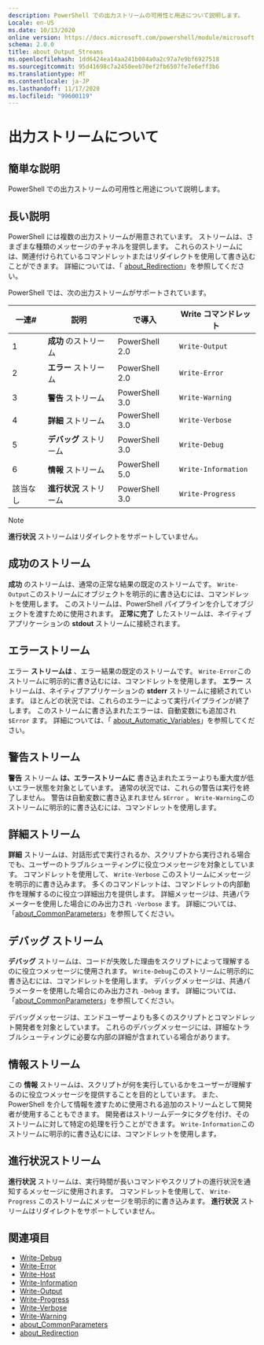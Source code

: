 ```yaml
---
description: PowerShell での出力ストリームの可用性と用途について説明します。
Locale: en-US
ms.date: 10/13/2020
online version: https://docs.microsoft.com/powershell/module/microsoft.powershell.core/about/about_output_streams?view=powershell-7.2&WT.mc_id=ps-gethelp
schema: 2.0.0
title: about_Output_Streams
ms.openlocfilehash: 1dd6424ea14aa241b084a0a2c97a7e9bf6927518
ms.sourcegitcommit: 95d41698c7a2450eeb70ef2fb6507fe7e6eff3b6
ms.translationtype: MT
ms.contentlocale: ja-JP
ms.lasthandoff: 11/17/2020
ms.locfileid: "99600119"
---
```

# <a name="about-output-streams"></a>出力ストリームについて

## <a name="short-description"></a>簡単な説明
PowerShell での出力ストリームの可用性と用途について説明します。

## <a name="long-description"></a>長い説明

PowerShell には複数の出力ストリームが用意されています。 ストリームは、さまざまな種類のメッセージのチャネルを提供します。 これらのストリームには、関連付けられているコマンドレットまたはリダイレクトを使用して書き込むことができます。 詳細については、「 [about_Redirection](about_Redirection.md)」を参照してください。

PowerShell では、次の出力ストリームがサポートされています。

| 一連# |      説明       | で導入  |    Write コマンドレット     |
| -------- | ---------------------- | -------------- | ------------------- |
| 1        | **成功** のストリーム     | PowerShell 2.0 | `Write-Output`      |
| 2        | **エラー** ストリーム       | PowerShell 2.0 | `Write-Error`       |
| 3        | **警告** ストリーム     | PowerShell 3.0 | `Write-Warning`     |
| 4        | **詳細** ストリーム     | PowerShell 3.0 | `Write-Verbose`     |
| 5        | **デバッグ** ストリーム       | PowerShell 3.0 | `Write-Debug`       |
| 6        | **情報** ストリーム | PowerShell 5.0 | `Write-Information` |
| 該当なし      | **進行状況** ストリーム    | PowerShell 3.0 | `Write-Progress`    |

> [!NOTE]
> **進行状況** ストリームはリダイレクトをサポートしていません。

## <a name="success-stream"></a>成功のストリーム

**成功** のストリームは、通常の正常な結果の既定のストリームです。
`Write-Output`このストリームにオブジェクトを明示的に書き込むには、コマンドレットを使用します。 このストリームは、PowerShell パイプラインを介してオブジェクトを渡すために使用されます。 **正常に完了** したストリームは、ネイティブアプリケーションの **stdout** ストリームに接続されます。

## <a name="error-stream"></a>エラーストリーム

エラー **ストリームは** 、エラー結果の既定のストリームです。 `Write-Error`このストリームに明示的に書き込むには、コマンドレットを使用します。 **エラー** ストリームは、ネイティブアプリケーションの **stderr** ストリームに接続されています。 ほとんどの状況では、これらのエラーによって実行パイプラインが終了します。 このストリームに書き込まれたエラーは、自動変数にも追加され `$Error` ます。 詳細については、「 [about_Automatic_Variables](about_Automatic_Variables.md)」を参照してください。

## <a name="warning-stream"></a>警告ストリーム

**警告** ストリーム **は、エラーストリームに** 書き込まれたエラーよりも重大度が低いエラー状態を対象としています。 通常の状況では、これらの警告は実行を終了しません。 警告は自動変数に書き込まれません `$Error` 。 `Write-Warning`このストリームに明示的に書き込むには、コマンドレットを使用します。

## <a name="verbose-stream"></a>詳細ストリーム

**詳細** ストリームは、対話形式で実行されるか、スクリプトから実行される場合でも、ユーザーのトラブルシューティングに役立つメッセージを対象としています。 コマンドレットを使用して、 `Write-Verbose` このストリームにメッセージを明示的に書き込みます。 多くのコマンドレットは、コマンドレットの内部動作を理解するのに役立つ詳細出力を提供します。 詳細メッセージは、共通パラメーターを使用した場合にのみ出力され `-Verbose` ます。 詳細については、「[about_CommonParameters](about_CommonParameters.md)」を参照してください。

## <a name="debug-stream"></a>デバッグ ストリーム

**デバッグ** ストリームは、コードが失敗した理由をスクリプトによって理解するのに役立つメッセージに使用されます。 `Write-Debug`このストリームに明示的に書き込むには、コマンドレットを使用します。 デバッグメッセージは、共通パラメーターを使用した場合にのみ出力され `-Debug` ます。 詳細については、「[about_CommonParameters](about_CommonParameters.md)」を参照してください。

デバッグメッセージは、エンドユーザーよりも多くのスクリプトとコマンドレット開発者を対象としています。 これらのデバッグメッセージには、詳細なトラブルシューティングに必要な内部の詳細が含まれている場合があります。

## <a name="information-stream"></a>情報ストリーム

この **情報** ストリームは、スクリプトが何を実行しているかをユーザーが理解するのに役立つメッセージを提供することを目的としています。 また、PowerShell を介して情報を渡すために使用される追加のストリームとして開発者が使用することもできます。 開発者はストリームデータにタグを付け、そのストリームに対して特定の処理を行うことができます。 `Write-Information`このストリームに明示的に書き込むには、コマンドレットを使用します。

## <a name="progress-stream"></a>進行状況ストリーム

**進行状況** ストリームは、実行時間が長いコマンドやスクリプトの進行状況を通知するメッセージに使用されます。 コマンドレットを使用して、 `Write-Progress` このストリームにメッセージを明示的に書き込みます。 **進行状況** ストリームはリダイレクトをサポートしていません。

## <a name="see-also"></a>関連項目

- [Write-Debug](xref:Microsoft.PowerShell.Utility.Write-Debug)
- [Write-Error](xref:Microsoft.PowerShell.Utility.Write-Error)
- [Write-Host](xref:Microsoft.PowerShell.Utility.Write-Host)
- [Write-Information](xref:Microsoft.PowerShell.Utility.Write-Information)
- [Write-Output](xref:Microsoft.PowerShell.Utility.Write-Output)
- [Write-Progress](xref:Microsoft.PowerShell.Utility.Write-Progress)
- [Write-Verbose](xref:Microsoft.PowerShell.Utility.Write-Verbose)
- [Write-Warning](xref:Microsoft.PowerShell.Utility.Write-Warning)
- [about_CommonParameters](about_CommonParameters.md)
- [about_Redirection](about_Redirection.md)
